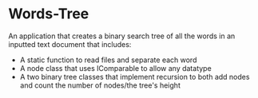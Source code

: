 # Words-Tree

An application that creates a binary search tree of all the words in an inputted text document that includes:
- A static function to read files and separate each word
- A node class that uses IComparable to allow any datatype
- A two binary tree classes that implement recursion to both add nodes and count the number of nodes/the tree's height
